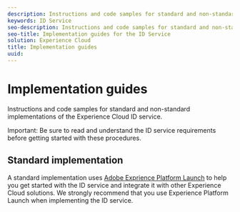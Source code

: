 ```yaml
---
description: Instructions and code samples for standard and non-standard implementations of the Experience Cloud ID service.
keywords: ID Service
seo-description: Instructions and code samples for standard and non-standard implementations of the Experience Cloud ID service.
seo-title: Implementation guides for the ID Service
solution: Experience Cloud
title: Implementation guides
uuid: 
---
```


# Implementation guides

Instructions and code samples for standard and non-standard implementations of the Experience Cloud ID service.

Important: Be sure to read and understand the ID service requirements before getting started with these procedures.

## Standard implementation

A standard implementation uses [Adobe Exprience Platform Launch](https://docs.adobelaunch.com/) to help you get started with the ID service and integrate it with other Experience Cloud solutions. We strongly recommend that you use Experience Platform Launch when implementing the ID service.